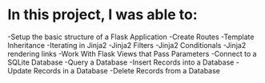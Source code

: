 # In this project, I was able to:
-Setup the basic structure of a Flask Application
-Create Routes
-Template Inheritance
-Iterating in Jinja2
-Jinja2 Filters
-Jinja2 Conditionals
-Jinja2 rendering links
-Work With Flask Views that Pass Parameters
-Connect to a SQLite Database
-Query a Database
-Insert Records into a Database
-Update Records in a Database
-Delete Records from a Database
